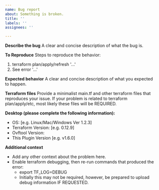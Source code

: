 ```yaml
---
name: Bug report
about: Something is broken.
title: ''
labels: ''
assignees: ''

---
```


**Describe the bug**
A clear and concise description of what the bug is.

**To Reproduce**
Steps to reproduce the behavior:
1. terraform plan/apply/refresh '...'
2. See error '...'

**Expected behavior**
A clear and concise description of what you expected to happen.

**Terraform files**
Provide a minimalist main.tf and other terraform files that reproduces your issue.   If your problem is related to terraform plan/apply/etc, most likely these files will be REQUIRED.

**Desktop (please complete the following information):**
 - OS: [e.g. Linux/Mac/Windows Ver 1.2.3]
 - Terraform Version: [e.g. 0.12.9]
 - Ovftool Version:
 - This Plugin Version [e.g. v1.6.0]

**Additional context**
 - Add any other context about the problem here.
 - Enable terraform debugging, then re-run commands that produced the error:
    - export TF_LOG=DEBUG
    - Initially this may not be required, however, be prepared to upload debug information IF REQUESTED.
